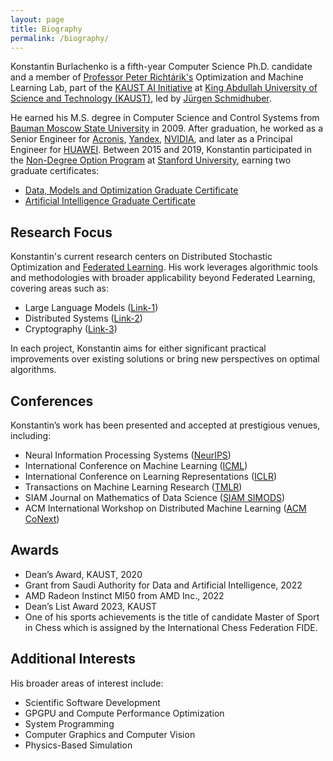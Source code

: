 ```yaml
---
layout: page
title: Biography
permalink: /biography/
---
```


Konstantin Burlachenko is a fifth-year Computer Science Ph.D. candidate and a member of [Professor Peter Richtárik's](https://richtarik.org/) Optimization and Machine Learning Lab, part of the [KAUST AI Initiative](https://cemse.kaust.edu.sa/ai) at [King Abdullah University of Science and Technology (KAUST)](https://www.kaust.edu.sa/en), led by [Jürgen Schmidhuber](https://people.idsia.ch/~juergen/).

He earned his M.S. degree in Computer Science and Control Systems from [Bauman Moscow State University](http://bmstu.ru/) in 2009. After graduation, he worked as a Senior Engineer for [Acronis](https://www.acronis.com/), [Yandex](https://en.wikipedia.org/wiki/Yandex), [NVIDIA](https://developer.nvidia.com/), and later as a Principal Engineer for [HUAWEI](https://huawei.ru/). Between 2015 and 2019, Konstantin participated in the [Non-Degree Option Program](https://online.stanford.edu/non-degree-option-program) at [Stanford University](https://www.stanford.edu/), earning two graduate certificates:

* [Data, Models and Optimization Graduate Certificate](https://online.stanford.edu/programs/data-models-and-optimization-graduate-certificate)
* [Artificial Intelligence Graduate Certificate](https://online.stanford.edu/programs/artificial-intelligence-graduate-certificate)

## Research Focus

Konstantin's current research centers on Distributed Stochastic Optimization and [Federated Learning](https://research.google/pubs/pub45648/). 
His work leverages algorithmic tools and methodologies with broader applicability beyond Federated Learning, covering areas such as:

* Large Language Models ([Link-1](https://burlachenkok.github.io/pv-tuning-neurips/))
* Distributed Systems ([Link-2](https://burlachenkok.github.io/ufednl-in-arxiv/))
* Cryptography ([Link-3](https://burlachenkok.github.io/FL-Privacy-From-Compressor-Accepted-on-DML2023/))


In each project, Konstantin aims for either significant practical improvements over existing solutions or bring new perspectives on optimal algorithms.


## Conferences

Konstantin’s work has been presented and accepted at prestigious venues, including:

- Neural Information Processing Systems ([NeurIPS](https://neurips.cc/))
- International Conference on Machine Learning ([ICML](https://icml.cc/))
- International Conference on Learning Representations ([ICLR](https://iclr.cc/))
- Transactions on Machine Learning Research ([TMLR](https://jmlr.org/tmlr/))
- SIAM Journal on Mathematics of Data Science ([SIAM SIMODS](https://www.siam.org/publications/journals/siam-journal-on-mathematics-of-data-science-simods))
- ACM International Workshop on Distributed Machine Learning ([ACM CoNext](https://www.sigcomm.org/events/conext-conference))

## Awards

* Dean’s Award, KAUST, 2020
* Grant from Saudi Authority for Data and Artificial Intelligence, 2022
* AMD Radeon Instinct MI50 from AMD Inc., 2022
* Dean’s List Award 2023, KAUST
* One of his sports achievements is the title of candidate Master of Sport in Chess which is assigned by the International Chess Federation FIDE.


## Additional Interests


His broader areas of interest include:

- Scientific Software Development
- GPGPU and Compute Performance Optimization
- System Programming
- Computer Graphics and Computer Vision
- Physics-Based Simulation
